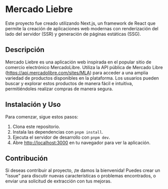 # Mercado Liebre

Este proyecto fue creado utilizando Next.js, un framework de React que permite la creación de aplicaciones web modernas con renderización del lado del servidor (SSR) y generación de páginas estáticas (SSG).

## Descripción

Mercado Liebre es una aplicación web inspirada en el popular sitio de comercio electrónico MercadoLibre. Utiliza la API pública de Mercado Libre (https://api.mercadolibre.com/sites/MLA) para acceder a una amplia variedad de productos disponibles en la plataforma. Los usuarios pueden buscar y explorar estos productos de manera fácil e intuitiva, permitiéndoles realizar compras de manera segura.

## Instalación y Uso

Para comenzar, sigue estos pasos:

1. Clona este repositorio.
2. Instala las dependencias con `pnpm install`.
3. Ejecuta el servidor de desarrollo con `pnpm dev`.
4. Abre [http://localhost:3000](http://localhost:3000) en tu navegador para ver la aplicación.

## Contribución

Si deseas contribuir al proyecto, ¡te damos la bienvenida! Puedes crear un "issue" para discutir nuevas características o problemas encontrados, o enviar una solicitud de extracción con tus mejoras.







